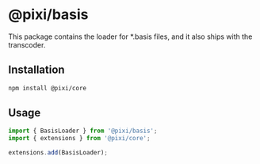 # @pixi/basis

This package contains the loader for *.basis files, and it also ships with the transcoder.

## Installation

```bash
npm install @pixi/core
```

## Usage

```js
import { BasisLoader } from '@pixi/basis';
import { extensions } from '@pixi/core';

extensions.add(BasisLoader);
```
